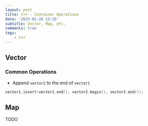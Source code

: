 ```yaml
---
layout: post
title: C++ - Container Operations
date: '2023-01-28 13:19'
subtitle: Vector, Map, etc.
comments: true
tags:
    - C++
---
```


## Vector

### Common Operations

- Append `vector2` to the end of `vector1`

```cpp
vector1.insert(vector1.end(), vector2.begin(), vector2.end());
```

## Map 

TODO